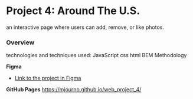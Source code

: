 # Project 4: Around The U.S.

an interactive page where users can add, remove, or like photos.

### Overview

 technologies and techniques used:
 JavaScript
 css
 html
 BEM Methodology

**Figma**

* [Link to the project in Figma](https://www.figma.com/file/SurN1jaeEQIhuZEDMhmWWf/Sprint-4-Around-The-U.S.-desktop-mobile?node-id=0%3A1)

**GitHub Pages**
https://mjourno.github.io/web_project_4/
